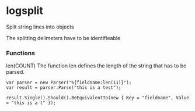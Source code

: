 # logsplit
Split string lines into objects


The splitting delimeters have to be identifieable


### Functions
len(COUNT)
The function len defines the length of the string that has to be parsed.

```
var parser = new Parser("%{fieldname:len(11)}");
var result = parser.Parse("this is a test");

result.Single().Should().BeEquivalentTo(new { Key = "fieldname", Value = "this is a t" });
````
